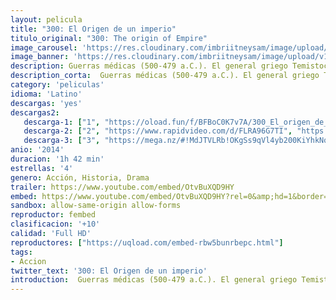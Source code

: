 ```yaml
---
layout: pelicula
title: "300: El Origen de un imperio"
titulo_original: "300: The origin of Empire"
image_carousel: 'https://res.cloudinary.com/imbriitneysam/image/upload/v1546629725/300-origen-poster-min.jpg'
image_banner: 'https://res.cloudinary.com/imbriitneysam/image/upload/v1546629730/300-origen-banner-min.jpg'
description: Guerras médicas (500-479 a.C.). El general griego Temistocles lucha por conseguir la unidad de las polis griegas. Él dirige las tropas griegas que se enfrentan con el ejército persa, liderado por Xerxes y Artemisa, para impedir la invasión del país. Spin-off de la película/cómic 300, basado en la novela gráfica Xerxes, de Frank Miller.
description_corta:  Guerras médicas (500-479 a.C.). El general griego Temistocles lucha por conseguir la unidad de las polis griegas. Él dirige las tropas griegas que se enfrentan con el ejército persa, liderado por Xerxes y Artemisa, para impedir la invasión del..
category: 'peliculas'
idioma: 'Latino'
descargas: 'yes'
descargas2:
   descarga-1: ["1", "https://oload.fun/f/BFBoC0K7v7A/300_El_origen_de_un_imperio_%282013%29.mp4", "https://www.google.com/s2/favicons?domain=openload.co","OpenLoad","https://res.cloudinary.com/imbriitneysam/image/upload/v1541473684/mexico.png", "Latino", "Full HD"]
   descarga-2: ["2", "https://www.rapidvideo.com/d/FLRA96G7TI", "https://www.google.com/s2/favicons?domain=www.rapidvideo.com","RapidVideo","https://res.cloudinary.com/imbriitneysam/image/upload/v1541473684/mexico.png", "Latino", "Full HD"]
   descarga-3: ["3", "https://mega.nz/#!MdJTVLRb!OKgSs9qVl4yb200KiYhkNqo2SIdYTOiJX8t-tnAVP_w", "https://www.google.com/s2/favicons?domain=mega.nz","Mega","https://res.cloudinary.com/imbriitneysam/image/upload/v1541473684/mexico.png", "Latino", "Full HD"]
anio: '2014'
duracion: '1h 42 min'
estrellas: '4'
genero: Acción, Historia, Drama
trailer: https://www.youtube.com/embed/OtvBuXQD9HY
embed: https://www.youtube.com/embed/OtvBuXQD9HY?rel=0&amp;hd=1&border=0&wmode=opaque&enablejsapi=1&modestbranding=1&controls=1&showinfo=1
sandbox: allow-same-origin allow-forms
reproductor: fembed
clasificacion: '+10'
calidad: 'Full HD'
reproductores: ["https://uqload.com/embed-rbw5bunrbepc.html"]
tags:
- Accion
twitter_text: '300: El Origen de un imperio'
introduction:  Guerras médicas (500-479 a.C.). El general griego Temistocles lucha por conseguir la unidad de las polis griegas. Él dirige las tropas griegas que se enfrentan con el ejército persa, liderado por Xerxes y Artemisa, para impedir la invasión del..
---
```












